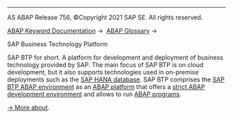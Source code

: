  

* * *

AS ABAP Release 756, ©Copyright 2021 SAP SE. All rights reserved.

[ABAP Keyword Documentation](javascript:call_link\('abenabap.htm'\)) →  [ABAP Glossary](javascript:call_link\('abenabap_glossary.htm'\)) → 

SAP Business Technology Platform

SAP BTP for short. A platform for development and deployment of business technology provided by SAP. The main focus of SAP BTP is on cloud development, but it also supports technologies used in on-premise deployments such as the [SAP HANA database](javascript:call_link\('abenhana_database_glosry.htm'\) "Glossary Entry"). SAP BTP comprises the [SAP BTP ABAP environment](javascript:call_link\('abensap_btp_abap_env_glosry.htm'\) "Glossary Entry") as an [ABAP platform](javascript:call_link\('abenabap_platform_glosry.htm'\) "Glossary Entry") that offers a [strict ABAP development environment](javascript:call_link\('abenstrict_abap_dev_envir_glosry.htm'\) "Glossary Entry") and allows to run [ABAP programs](javascript:call_link\('abenabap_program_glosry.htm'\) "Glossary Entry").

[→ More about](https://help.sap.com/viewer/product/CP/Cloud/en-US).